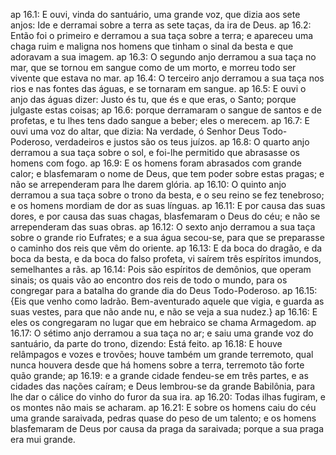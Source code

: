 ap 16.1: E ouvi, vinda do santuário, uma grande voz, que dizia aos sete anjos: Ide e derramai sobre a terra as sete taças, da ira de Deus.
ap 16.2: Então foi o primeiro e derramou a sua taça sobre a terra; e apareceu uma chaga ruim e maligna nos homens que tinham o sinal da besta e que adoravam a sua imagem.
ap 16.3: O segundo anjo derramou a sua taça no mar, que se tornou em sangue como de um morto, e morreu todo ser vivente que estava no mar.
ap 16.4: O terceiro anjo derramou a sua taça nos rios e nas fontes das águas, e se tornaram em sangue.
ap 16.5: E ouvi o anjo das águas dizer: Justo és tu, que és e que eras, o Santo; porque julgaste estas coisas;
ap 16.6: porque derramaram o sangue de santos e de profetas, e tu lhes tens dado sangue a beber; eles o merecem.
ap 16.7: E ouvi uma voz do altar, que dizia: Na verdade, ó Senhor Deus Todo-Poderoso, verdadeiros e justos são os teus juízos.
ap 16.8: O quarto anjo derramou a sua taça sobre o sol, e foi-lhe permitido que abrasasse os homens com fogo.
ap 16.9: E os homens foram abrasados com grande calor; e blasfemaram o nome de Deus, que tem poder sobre estas pragas; e não se arrependeram para lhe darem glória.
ap 16.10: O quinto anjo derramou a sua taça sobre o trono da besta, e o seu reino se fez tenebroso; e os homens mordiam de dor as suas línguas.
ap 16.11: E por causa das suas dores, e por causa das suas chagas, blasfemaram o Deus do céu; e não se arrependeram das suas obras.
ap 16.12: O sexto anjo derramou a sua taça sobre o grande rio Eufrates; e a sua água secou-se, para que se preparasse o caminho dos reis que vêm do oriente.
ap 16.13: E da boca do dragão, e da boca da besta, e da boca do falso profeta, vi saírem três espíritos imundos, semelhantes a rãs.
ap 16.14: Pois são espíritos de demônios, que operam sinais; os quais vão ao encontro dos reis de todo o mundo, para os congregar para a batalha do grande dia do Deus Todo-Poderoso.
ap 16.15: {Eis que venho como ladrão. Bem-aventurado aquele que vigia, e guarda as suas vestes, para que não ande nu, e não se veja a sua nudez.}
ap 16.16: E eles os congregaram no lugar que em hebraico se chama Armagedom.
ap 16.17: O sétimo anjo derramou a sua taça no ar; e saiu uma grande voz do santuário, da parte do trono, dizendo: Está feito.
ap 16.18: E houve relâmpagos e vozes e trovões; houve também um grande terremoto, qual nunca houvera desde que há homens sobre a terra, terremoto tão forte quão grande;
ap 16.19: e a grande cidade fendeu-se em três partes, e as cidades das nações caíram; e Deus lembrou-se da grande Babilônia, para lhe dar o cálice do vinho do furor da sua ira.
ap 16.20: Todas ilhas fugiram, e os montes não mais se acharam.
ap 16.21: E sobre os homens caiu do céu uma grande saraivada, pedras quase do peso de um talento; e os homens blasfemaram de Deus por causa da praga da saraivada; porque a sua praga era mui grande.
